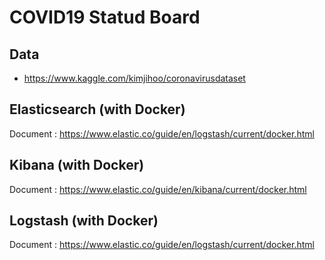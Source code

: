 # COVID19 Statud Board

## Data

- https://www.kaggle.com/kimjihoo/coronavirusdataset


## Elasticsearch (with Docker)

Document : https://www.elastic.co/guide/en/logstash/current/docker.html

## Kibana (with Docker)

Document : https://www.elastic.co/guide/en/kibana/current/docker.html

## Logstash (with Docker)

Document : https://www.elastic.co/guide/en/logstash/current/docker.html
